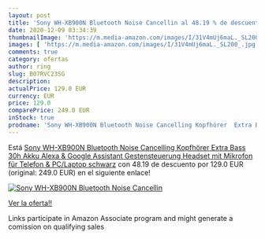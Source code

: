 ```yaml
---
layout: post
title: 'Sony WH-XB900N Bluetooth Noise Cancellin al 48.19 % de descuento'
date: 2020-12-09 03:34:39
thumbnailImage: 'https://m.media-amazon.com/images/I/31V4mUj6maL._SL200_.jpg'
images: [ 'https://m.media-amazon.com/images/I/31V4mUj6maL._SL200_.jpg' ]
comments: true
category: ofertas
author: ring
slug: B07RVC23SG
description:
actualPrice: 129.0 EUR
currency: EUR
price: 129.0
comparePrice: 249.0 EUR
inStock: true
prodname: 'Sony WH-XB900N Bluetooth Noise Cancelling Kopfhörer  Extra Bass  30h Akku  Alexa & Google Assistant  Gestensteuerung  Headset mit Mikrofon für Telefon & PC/Laptop  schwarz'
---
```


Está [Sony WH-XB900N Bluetooth Noise Cancelling Kopfhörer  Extra Bass  30h Akku  Alexa & Google Assistant  Gestensteuerung  Headset mit Mikrofon für Telefon & PC/Laptop  schwarz](https://www.amazon.de/dp/B07RVC23SG/?tag=tolees0ca-21) con 48.19 de descuento por 129.0 EUR (original: 249.0 EUR) en el siguiente enlace!

[![Sony WH-XB900N Bluetooth Noise Cancellin](https://m.media-amazon.com/images/I/31V4mUj6maL._SL200_.jpg)](https://www.amazon.de/dp/B07RVC23SG/?tag=tolees0ca-21)

[Ver la oferta!!](https://www.amazon.de/dp/B07RVC23SG/?tag=tolees0ca-21)

Links participate in Amazon Associate program and might generate a comission on qualifying sales


